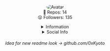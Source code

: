 <p align="center">
  <a>
<img src="https://media.discordapp.net/attachments/732298693658542141/736232295467450368/fweak3.gif" alt="Avatar" style="border-radius: 75%;">
  </a><br>
  📝  Repos: 14<br>
  😲  Followers: 135<br>
</p>

<details style='text-align: center;' align='center'>
  <summary> Information </summary>
  <p style="text-align: center;"align="center">Age: 16 </p></a>
  <p style="text-align: center;"align="center">Location: California, USA</p></a>
  <p style="text-align: center;"align="center">Doing school on my free-time 😎</p></a>
  <p style="text-align: center;"align="center">------------------------------------------------------------</p>
</details>

<details style='text-align: center;' align='center'>
  <summary>Social Info</summary>
  <a href="https://cracked.to/Fweak"><p style="text-align: center;"align="center"> Cracked </p></a>
  <a href="https://twitter.com/fweak1337"><p style="text-align: center;"align="center">Twitter</p></a>
  <a href="https://discord.com/users/723814215562821714"><p style="text-align: center;"align="center">Discord</p></a>
</details>

<h6 style='text-align: center;' align='center'> Idea for new readme look -> github.com/0xKyoto </h6>